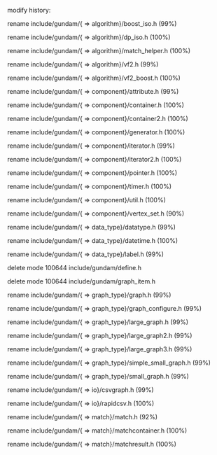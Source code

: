 modify history:

 rename include/gundam/{ => algorithm}/boost_iso.h (99%)

 rename include/gundam/{ => algorithm}/dp_iso.h (100%)
 
 rename include/gundam/{ => algorithm}/match_helper.h (100%)
 
 rename include/gundam/{ => algorithm}/vf2.h (99%)
 
 rename include/gundam/{ => algorithm}/vf2_boost.h (100%)
 
 rename include/gundam/{ => component}/attribute.h (99%)
 
 rename include/gundam/{ => component}/container.h (100%)
 
 rename include/gundam/{ => component}/container2.h (100%)
 
 rename include/gundam/{ => component}/generator.h (100%)
 
 rename include/gundam/{ => component}/iterator.h (99%)
 
 rename include/gundam/{ => component}/iterator2.h (100%)
 
 rename include/gundam/{ => component}/pointer.h (100%)
 
 rename include/gundam/{ => component}/timer.h (100%)
 
 rename include/gundam/{ => component}/util.h (100%)
 
 rename include/gundam/{ => component}/vertex_set.h (90%)
 
 rename include/gundam/{ => data_type}/datatype.h (99%)
 
 rename include/gundam/{ => data_type}/datetime.h (100%)
 
 rename include/gundam/{ => data_type}/label.h (99%)
 
 delete mode 100644 include/gundam/define.h
 
 delete mode 100644 include/gundam/graph_item.h
 
 rename include/gundam/{ => graph_type}/graph.h (99%)
 
 rename include/gundam/{ => graph_type}/graph_configure.h (99%)
 
 rename include/gundam/{ => graph_type}/large_graph.h (99%)
 
 rename include/gundam/{ => graph_type}/large_graph2.h (99%)
 
 rename include/gundam/{ => graph_type}/large_graph3.h (99%)
 
 rename include/gundam/{ => graph_type}/simple_small_graph.h (99%)
 
 rename include/gundam/{ => graph_type}/small_graph.h (99%)
 
 rename include/gundam/{ => io}/csvgraph.h (99%)
 
 rename include/gundam/{ => io}/rapidcsv.h (100%)
 
 rename include/gundam/{ => match}/match.h (92%)
 
 rename include/gundam/{ => match}/matchcontainer.h (100%)
 
 rename include/gundam/{ => match}/matchresult.h (100%)
